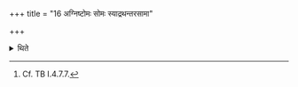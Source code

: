 +++
title = "16 अग्निष्टोमः सोमः स्याद्रथन्तरसामा"

+++

<details><summary>थिते</summary>

16. The Soma-sacrifice should be the Agniṣṭoma with the Rathantara-sāman (as the first Pr̥ṣṭhastotra).[^1]  

[^1]: Cf. TB I.4.7.7. 
</details>

